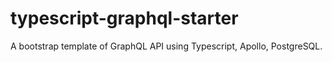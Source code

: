 # typescript-graphql-starter
A bootstrap template of GraphQL API using Typescript, Apollo, PostgreSQL.
